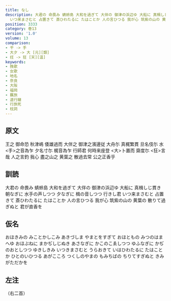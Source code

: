 ```yaml
---
title: なし
description: 大君の 命畏み 蜻蛉島 大和を過ぎて 大伴の 御津の浜辺ゆ 大船に 真楫しじ貫き 朝なぎに 水手の声しつつ 夕なぎに 楫の音しつつ 行きし君
  いつ来まさむと 占置きて 斎ひわたるに たはことか 人の言ひつる 我が心 筑紫の山の 黄葉の 散りて過ぎぬと 君が直香を
position: 3333
category: 巻13
version: '1.0'
volume: 13
comparison:
- 干 -> 手
- 大夕 -> 大 [元][類]
- 抂 -> 狂 [天][温]
keywords:
- 挽歌
- 女歌
- 地名
- 奈良
- 大阪
- 福岡
- 羈旅
- 道行翮
- 行旅死
- 枕詞
---
```


## 原文

王之 御命恐 秋津嶋 倭雄過而 大伴之 御津之濱邊従 大舟尓 真梶繁貫 旦名伎尓 水<手>之音為乍 夕名寸尓 梶音為乍 行師君 何時来座登 <大>卜置而 齋度尓 <狂>言哉 人之言釣 我心 盡之山之 黄葉之 散過去常 公之正香乎

## 訓読

大君の 命畏み 蜻蛉島 大和を過ぎて 大伴の 御津の浜辺ゆ 大船に 真楫しじ貫き 朝なぎに 水手の声しつつ 夕なぎに 楫の音しつつ 行きし君 いつ来まさむと 占置きて 斎ひわたるに たはことか 人の言ひつる 我が心 筑紫の山の 黄葉の 散りて過ぎぬと 君が直香を

## 仮名

おほきみの みことかしこみ あきづしま やまとをすぎて おほともの みつのはまへゆ おほぶねに まかぢしじぬき あさなぎに かこのこゑしつつ ゆふなぎに かぢのおとしつつ ゆきしきみ いつきまさむと うらおきて いはひわたるに たはことか ひとのいひつる あがこころ つくしのやまの もみちばの ちりてすぎぬと きみがただかを

## 左注

（右二首）
